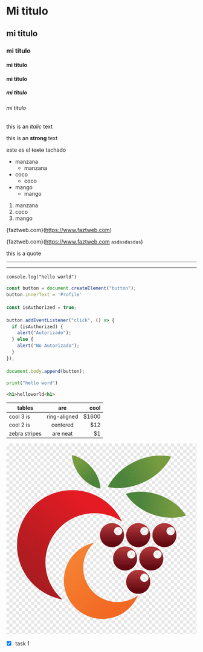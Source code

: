 <!-- HEADINGS -->

# Mi titulo
## mi titulo
### mi titulo
#### mi titulo
#### mi titulo
##### mi titulo
###### mi titulo 
<!-- italic -->
this is an *italic* text

<!-- strong -->
this is an **strong** text

<!-- strikethrough -->
este es el ~~texto~~ tachado

<!-- UL -->

* manzana
    * manzana
* coco 
    * coco
* mango 
    * mango

1. manzana
2. coco
3. mango

{faztweb.com}(https://www.faztweb.com)

{faztweb.com}(https://www.faztweb.com ``asdasdasdas``)

this is a quote

---
____

`console.log("hello world")`


```javascript
const button = document.createElement("button");
button.innerText = 'Profile'

const isAuthorized = true;

button.addEventListener("click", () => {
  if (isAuthorized) {
    alert("Autorizado");
  } else {
    alert("No Autorizado");
  }
});

document.body.append(button);


```
```python
print("hello word")
```
```html
<h1>helloworld<h1>
```
|tables |are |cool  |
|-------|:----:|------:|
|cool 3 is|ring-aligned | $1600 |
|cool 2 is|centered  | $12   |
| zebra stripes | are neat | $1  |


![la fruteria](fruta.png "fruta logo")

<!-- GITHUB MARDOWN -->
* [X] task 1